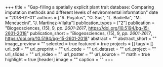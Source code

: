 +++
title = "Gap-filling a spatially explicit plant trait database: Comparing imputation methods and different levels of environmental information"
date = "2018-01-01"
authors = ["R. Poyatos", "O. Sus", "L. Badiella", "M. Mencuccini", "J. Martinez-Vilalta"]
publication_types = ["2"]
publication = "Biogeosciences, (15), 9, _pp. 2601-2617_, https://doi.org/10.5194/bg-15-2601-2018"
publication_short = "Biogeosciences, (15), 9, _pp. 2601-2617_, https://doi.org/10.5194/bg-15-2601-2018"
abstract = ""
abstract_short = ""
image_preview = ""
selected = true
featured = true
projects = []
tags = []
url_pdf = ""
url_preprint = ""
url_code = ""
url_dataset = ""
url_project = ""
url_slides = ""
url_video = ""
url_poster = ""
url_source = ""
math = true
highlight = true
[header]
image = ""
caption = ""
+++

